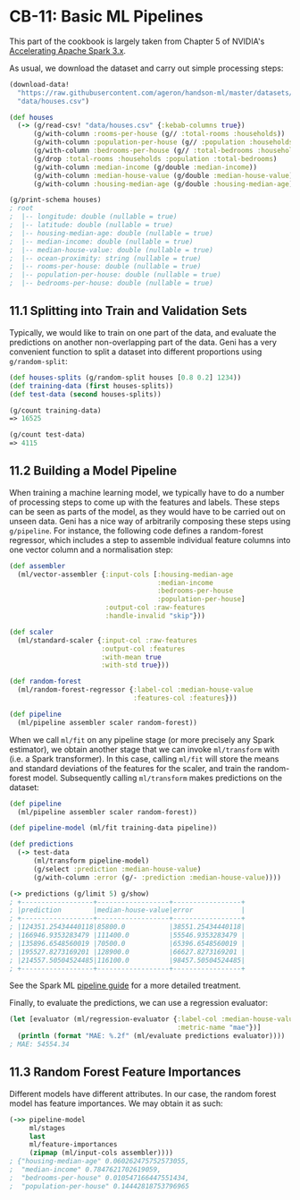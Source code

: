 # CB-11: Basic ML Pipelines

This part of the cookbook is largely taken from Chapter 5 of NVIDIA's [Accelerating Apache Spark 3.x](https://www.nvidia.com/en-us/deep-learning-ai/solutions/data-science/apache-spark-3/ebook-sign-up/).

As usual, we download the dataset and carry out simple processing steps:

```clojure
(download-data!
  "https://raw.githubusercontent.com/ageron/handson-ml/master/datasets/housing/housing.csv"
  "data/houses.csv")

(def houses
  (-> (g/read-csv! "data/houses.csv" {:kebab-columns true})
      (g/with-column :rooms-per-house (g// :total-rooms :households))
      (g/with-column :population-per-house (g// :population :households))
      (g/with-column :bedrooms-per-house (g// :total-bedrooms :households))
      (g/drop :total-rooms :households :population :total-bedrooms)
      (g/with-column :median-income (g/double :median-income))
      (g/with-column :median-house-value (g/double :median-house-value))
      (g/with-column :housing-median-age (g/double :housing-median-age))))

(g/print-schema houses)
; root
;  |-- longitude: double (nullable = true)
;  |-- latitude: double (nullable = true)
;  |-- housing-median-age: double (nullable = true)
;  |-- median-income: double (nullable = true)
;  |-- median-house-value: double (nullable = true)
;  |-- ocean-proximity: string (nullable = true)
;  |-- rooms-per-house: double (nullable = true)
;  |-- population-per-house: double (nullable = true)
;  |-- bedrooms-per-house: double (nullable = true)
```

## 11.1 Splitting into Train and Validation Sets

Typically, we would like to train on one part of the data, and evaluate the predictions on another non-overlapping part of the data. Geni has a very convenient function to split a dataset into different proportions using `g/random-split`:

```clojure
(def houses-splits (g/random-split houses [0.8 0.2] 1234))
(def training-data (first houses-splits))
(def test-data (second houses-splits))

(g/count training-data)
=> 16525

(g/count test-data)
=> 4115
```

## 11.2 Building a Model Pipeline

When training a machine learning model, we typically have to do a number of processing steps to come up with the features and labels. These steps can be seen as parts of the model, as they would have to be carried out on unseen data. Geni has a nice way of arbitrarily composing these steps using `g/pipeline`. For instance, the following code defines a random-forest regressor, which includes a step to assemble individual feature columns into one vector column and a normalisation step:

```clojure
(def assembler
  (ml/vector-assembler {:input-cols [:housing-median-age
                                     :median-income
                                     :bedrooms-per-house
                                     :population-per-house]
                        :output-col :raw-features
                        :handle-invalid "skip"}))

(def scaler
  (ml/standard-scaler {:input-col :raw-features
                       :output-col :features
                       :with-mean true
                       :with-std true}))

(def random-forest
  (ml/random-forest-regressor {:label-col :median-house-value
                               :features-col :features}))

(def pipeline
  (ml/pipeline assembler scaler random-forest))
```

When we call `ml/fit` on any pipeline stage (or more precisely any Spark estimator), we obtain another stage that we can invoke `ml/transform` with (i.e. a Spark transformer). In this case, calling `ml/fit` will store the means and standard deviations of the features for the scaler, and train the random-forest model. Subsequently calling `ml/transform` makes predictions on the dataset:

```clojure
(def pipeline
  (ml/pipeline assembler scaler random-forest))

(def pipeline-model (ml/fit training-data pipeline))

(def predictions
  (-> test-data
      (ml/transform pipeline-model)
      (g/select :prediction :median-house-value)
      (g/with-column :error (g/- :prediction :median-house-value))))

(-> predictions (g/limit 5) g/show)
; +------------------+------------------+-----------------+
; |prediction        |median-house-value|error            |
; +------------------+------------------+-----------------+
; |124351.25434440118|85800.0           |38551.25434440118|
; |166946.9353283479 |111400.0          |55546.9353283479 |
; |135896.6548560019 |70500.0           |65396.6548560019 |
; |195527.8273169201 |128900.0          |66627.8273169201 |
; |214557.50504524485|116100.0          |98457.50504524485|
; +------------------+------------------+-----------------+
```

See the Spark ML [pipeline guide](https://spark.apache.org/docs/latest/ml-pipeline.html) for a more detailed treatment.

Finally, to evaluate the predictions, we can use a regression evaluator:

```clojure
(let [evaluator (ml/regression-evaluator {:label-col :median-house-value
                                          :metric-name "mae"})]
  (println (format "MAE: %.2f" (ml/evaluate predictions evaluator))))
; MAE: 54554.34
```

## 11.3 Random Forest Feature Importances

Different models have different attributes. In our case, the random forest model has feature importances. We may obtain it as such:

```clojure
(->> pipeline-model
     ml/stages
     last
     ml/feature-importances
     (zipmap (ml/input-cols assembler))))
; {"housing-median-age" 0.060262475752573055,
;  "median-income" 0.7847621702619059,
;  "bedrooms-per-house" 0.010547166447551434,
;  "population-per-house" 0.14442818753796965
```
